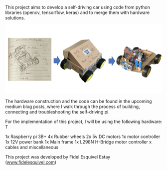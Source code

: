 This project aims to develop a self-driving car using code from python libraries (opencv, tensorflow, keras)
and to merge them with hardware solutions. 

![progress of the self-driving-pi platform](https://github.com/phideltaee/3_self_driving_pi/blob/master/cover_photo.png?raw=true "self driving pi")

The hardware construction and the code can be found in the upcoming medium blog posts, where I walk through the process of building, connecting and troubleshooting the self-driving pi. 


For the implementation of this project, I will be using the following hardware: T

1x Raspberry pi 3B+
4x Rubber wheels
2x 5v DC motors
1x motor controller
1x 12V power bank
1x Main frame 
1x L298N H-Bridge motor controller
 x cables and miscellaneous






This project was developed by Fidel Esquivel Estay (www.fidelesquivel.com) 
